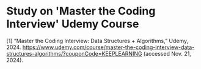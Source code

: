 # Study on 'Master the Coding Interview' Udemy Course

[1] “Master the Coding Interview: Data Structures + Algorithms,” Udemy, 2024. https://www.udemy.com/course/master-the-coding-interview-data-structures-algorithms/?couponCode=KEEPLEARNING (accessed Nov. 21, 2024).
‌